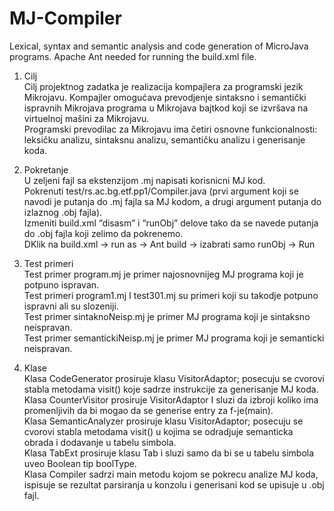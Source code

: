 # MJ-Compiler
 Lexical, syntax and semantic analysis and code generation of MicroJava programs.
Apache Ant needed for running the build.xml file.  

1.	Cilj  
Cilj projektnog zadatka je realizacija kompajlera za programski jezik Mikrojavu. Kompajler omogućava prevodjenje sintaksno i semantički ispravnih Mikrojava programa u Mikrojava bajtkod koji se izvršava na virtuelnoj mašini za Mikrojavu.   
Programski prevodilac za Mikrojavu ima četiri osnovne funkcionalnosti: leksičku analizu, sintaksnu analizu, semantičku analizu i generisanje koda.  
  
2.	Pokretanje  
U zeljeni fajl sa ekstenzijom .mj napisati korisnicni MJ kod.  
Pokrenuti test/rs.ac.bg.etf.pp1/Compiler.java (prvi argument koji se navodi je putanja do .mj fajla sa MJ kodom, a drugi argument putanja do izlaznog .obj fajla).  
Izmeniti build.xml “disasm” i “runObj” delove tako da se navede putanja do .obj fajla koji zelimo da pokrenemo.  
DKlik na build.xml -> run as -> Ant build -> izabrati samo runObj -> Run  
  
3.	Test primeri  
Test primer program.mj je primer najosnovnijeg MJ programa koji je potpuno ispravan.  
Test primeri program1.mj I test301.mj su primeri koji su takodje potpuno ispravni ali su slozeniji.  
Test primer sintaknoNeisp.mj je primer MJ programa koji je sintaksno neispravan.  
Test primer semantickiNeisp.mj je primer MJ programa koji je semanticki neispravan.  
  
4.	Klase  
Klasa CodeGenerator prosiruje klasu VisitorAdaptor; posecuju se cvorovi stabla metodama visit() koje sadrze instrukcije za generisanje MJ koda.  
Klasa CounterVisitor prosiruje VisitorAdaptor I sluzi da izbroji koliko ima promenljivih da bi mogao da se generise entry za f-je(main).  
Klasa SemanticAnalyzer prosiruje klasu VisitorAdaptor; posecuju se cvorovi stabla metodama visit() u kojima se odradjuje semanticka obrada i dodavanje u tabelu simbola.  
Klasa TabExt prosiruje klasu Tab i sluzi samo da bi se u tabelu simbola uveo Boolean tip boolType.  
Klasa Compiler sadrzi main metodu kojom se pokrecu analize MJ koda, ispisuje se rezultat parsiranja u konzolu i generisani kod se upisuje u .obj fajl.  
  
